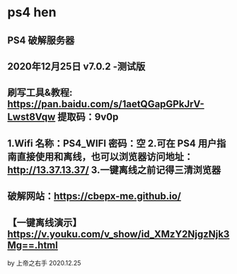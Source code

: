 # ps4 hen
PS4 破解服务器
--------------------------------------------------------------------------
2020年12月25日
v7.0.2
-测试版
--------------------------------------------------------------------------
刷写工具&教程: https://pan.baidu.com/s/1aetQGapGPkJrV-Lwst8Vqw 
提取码：9v0p 
--------------------------------------------------------------------------
1.Wifi 名称：PS4_WIFI       密码：空
2.可在 PS4 用户指南直接使用和离线，也可以浏览器访问地址：http://13.37.13.37/
3.一键离线之前记得三清浏览器
--------------------------------------------------------------------------
破解网站：https://cbepx-me.github.io/
--------------------------------------------------------------------------
【一键离线演示】
https://v.youku.com/v_show/id_XMzY2NjgzNjk3Mg==.html
--------------------------------------------------------------------------
by 上帝之右手
2020.12.25
